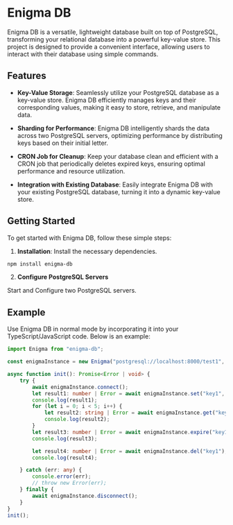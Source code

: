 # Enigma DB

Enigma DB is a versatile, lightweight database built on top of PostgreSQL, transforming your relational database into a powerful key-value store. This project is designed to provide a convenient interface, allowing users to interact with their database using simple commands.

## Features

- **Key-Value Storage**: Seamlessly utilize your PostgreSQL database as a key-value store. Enigma DB efficiently manages keys and their corresponding values, making it easy to store, retrieve, and manipulate data.

- **Sharding for Performance**: Enigma DB intelligently shards the data across two PostgreSQL servers, optimizing performance by distributing keys based on their initial letter.

- **CRON Job for Cleanup**: Keep your database clean and efficient with a CRON job that periodically deletes expired keys, ensuring optimal performance and resource utilization.

- **Integration with Existing Database**: Easily integrate Enigma DB with your existing PostgreSQL database, turning it into a dynamic key-value store.


## Getting Started

To get started with Enigma DB, follow these simple steps:

1. **Installation**: Install the necessary dependencies.

```bash
npm install enigma-db   
```

2. **Configure PostgreSQL Servers**

Start and Configure two PostgreSQL servers.



## Example

Use Enigma DB in normal mode by incorporating it into your TypeScript/JavaScript code. Below is an example:


```typescript
import Enigma from "enigma-db";

const enigmaInstance = new Enigma("postgresql://localhost:8000/test1", "postgresql://localhost:8001/test1");

async function init(): Promise<Error | void> {
    try {
        await enigmaInstance.connect();
        let result1: number | Error = await enigmaInstance.set("key1", "val1", 3600);
        console.log(result1);
        for (let i = 0; i < 5; i++) {
            let result2: string | Error = await enigmaInstance.get("key1");
            console.log(result2);
        }
        let result3: number | Error = await enigmaInstance.expire("key1", 1800);
        console.log(result3);

        let result4: number | Error = await enigmaInstance.del("key1");
        console.log(result4);

    } catch (err: any) {
        console.error(err);
        // throw new Error(err);
    } finally {
        await enigmaInstance.disconnect();
    }
}
init();
```
